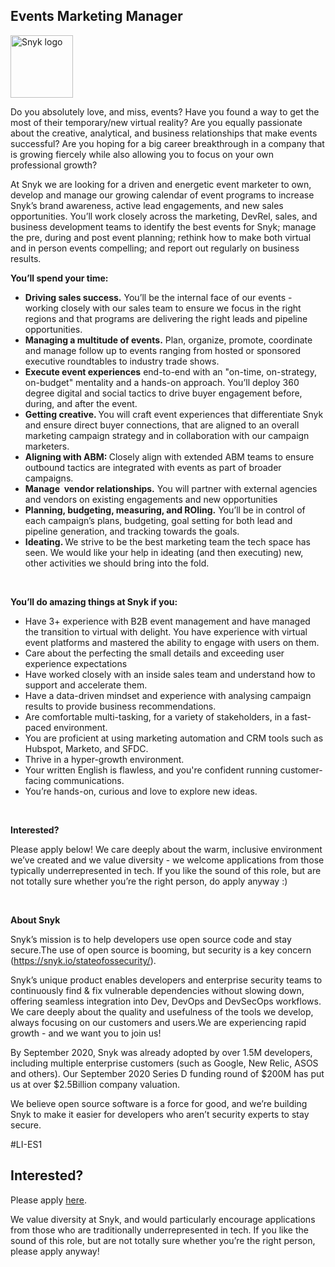 Events Marketing Manager
---

<img src="https://res.cloudinary.com/snyk/image/upload/v1537345894/press-kit/brand/logo-black.png" width="100" alt="Snyk logo" />

<p><span style="font-weight: 400;">Do you absolutely love, and miss, events? Have you found a way to get the most of their temporary/new virtual reality? Are you equally passionate about the creative, analytical, and business relationships that make events successful? Are you hoping for a big career breakthrough in a company that is growing fiercely while also allowing you to focus on your own professional growth?&nbsp;</span></p>
<p><span style="font-weight: 400;">At Snyk we are looking for a driven and energetic event marketer to own, develop and manage our growing calendar of event programs to increase Snyk’s brand awareness, active lead engagements, and new sales opportunities. You’ll work closely across the marketing, DevRel, sales, and business development teams to identify the best events for Snyk; manage the pre, during and post event planning; rethink how to make both virtual and in person events compelling; and report out regularly on business results.&nbsp;&nbsp;</span></p>
<p><strong>You’ll spend your time:</strong></p>
<ul>
<li style="font-weight: 400;"><strong>Driving sales success.</strong><span style="font-weight: 400;"> You’ll be the internal face of our events - working closely with our sales team to ensure we focus in the right regions and that programs are delivering the right leads and pipeline opportunities.&nbsp;</span></li>
<li style="font-weight: 400;"><strong>Managing a multitude of events.</strong><span style="font-weight: 400;"> Plan, organize, promote, coordinate and manage follow up to events ranging from hosted or sponsored executive roundtables to industry trade shows.&nbsp;</span></li>
<li style="font-weight: 400;"><strong>Execute event experiences</strong><span style="font-weight: 400;"> end-to-end with an "on-time, on-strategy, on-budget" mentality and a hands-on approach. You’ll deploy 360 degree digital and social tactics to drive buyer engagement before, during, and after the event.</span></li>
<li style="font-weight: 400;"><strong>Getting creative. </strong><span style="font-weight: 400;">You will craft event experiences that differentiate Snyk and ensure direct buyer connections, that are aligned to an overall marketing campaign strategy and in collaboration with our campaign marketers.</span></li>
<li style="font-weight: 400;"><strong>Aligning with ABM: </strong><span style="font-weight: 400;">Closely align with extended ABM teams to ensure outbound tactics are integrated with events as part of broader campaigns.</span></li>
<li style="font-weight: 400;"><strong>Manage&nbsp; vendor relationships.</strong><span style="font-weight: 400;"> You will partner with external agencies and vendors on existing engagements and new opportunities</span></li>
<li style="font-weight: 400;"><strong>Planning, budgeting, measuring, and ROIing.</strong><span style="font-weight: 400;"> You’ll be in control of each campaign’s plans, budgeting, goal setting for both lead and pipeline generation, and tracking towards the goals.&nbsp;</span></li>
<li style="font-weight: 400;"><strong>Ideating. </strong><span style="font-weight: 400;">We strive to be the best marketing team the tech space has seen. We would like your help in ideating (and then executing) new, other activities we should bring into the fold.&nbsp;&nbsp;</span></li>
</ul>
<p>&nbsp;</p>
<p><strong>You’ll do amazing things at Snyk if you:</strong></p>
<ul>
<li style="font-weight: 400;"><span style="font-weight: 400;">Have 3+ experience with B2B event management and have managed the transition to virtual with delight. You have experience with virtual event platforms and mastered the ability to engage with users on them.</span></li>
<li style="font-weight: 400;"><span style="font-weight: 400;">Care about the perfecting the small details and exceeding user experience expectations</span></li>
<li style="font-weight: 400;"><span style="font-weight: 400;">Have worked closely with an inside sales team and understand how to support and accelerate them.</span></li>
<li style="font-weight: 400;"><span style="font-weight: 400;">Have a data-driven mindset and experience with analysing campaign results to provide business recommendations.</span></li>
<li style="font-weight: 400;"><span style="font-weight: 400;">Are comfortable multi-tasking, for a variety of stakeholders, in a fast-paced environment.</span></li>
<li style="font-weight: 400;"><span style="font-weight: 400;">You are proficient at using marketing automation and CRM tools such as Hubspot, Marketo, and SFDC.</span></li>
<li style="font-weight: 400;"><span style="font-weight: 400;">Thrive in a hyper-growth environment.</span></li>
<li style="font-weight: 400;"><span style="font-weight: 400;">Your written English is flawless, and you're confident running customer-facing communications.</span></li>
<li style="font-weight: 400;"><span style="font-weight: 400;">You’re hands-on, curious and love to explore new ideas.</span></li>
</ul>
<p>&nbsp;</p>
<p><strong>Interested?</strong></p>
<p><span style="font-weight: 400;">Please apply below! We care deeply about the warm, inclusive environment we’ve created and we value diversity - we welcome applications from those typically underrepresented in tech. If you like the sound of this role, but are not totally sure whether you’re the right person, do apply anyway :)</span></p>
<p>&nbsp;</p>
<p class="p1"><span class="s1"><strong>About Snyk</strong></span></p>
<p class="p1">Snyk’s mission is to help developers use open source code and stay secure.The use of open source is booming, but security is a key concern (<a class="c-link" href="https://snyk.io/stateofossecurity/" target="_blank" data-stringify-link="https://snyk.io/stateofossecurity/" data-sk="tooltip_parent">https://snyk.io/stateofossecurity/</a>).</p>
<p class="p1">Snyk’s unique product enables developers and enterprise security teams to continuously find &amp; fix vulnerable dependencies without slowing down, offering seamless integration into Dev, DevOps and DevSecOps workflows. We care deeply about the quality and usefulness of the tools we develop, always focusing on our customers and users.We are experiencing rapid growth - and we want you to join us!</p>
<p class="p1">By September 2020, Snyk was already adopted by over 1.5M developers, including multiple enterprise customers (such as Google, New Relic, ASOS and others). Our September 2020 Series D funding round of $200M has put us at over $2.5Billion company valuation.</p>
<p class="p1">We believe open source software is a force for good, and we’re building Snyk to make it easier for developers who aren’t security experts to stay secure.</p>
<p><span style="font-weight: 400;">#LI-ES1</span></p>

Interested?
---

Please apply [here](https://boards.greenhouse.io/snyk/jobs/4892278002#app).

We value diversity at Snyk, and would particularly encourage applications from those who are traditionally underrepresented in tech.
If you like the sound of this role, but are not totally sure whether you’re the right person, please apply anyway!

